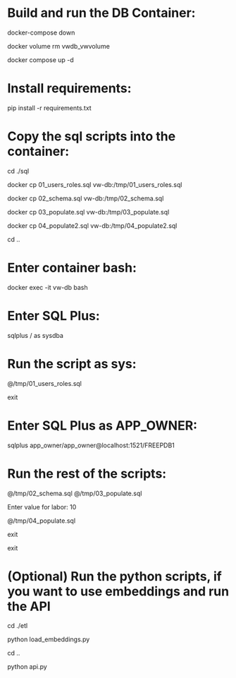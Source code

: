 # Build and run the DB Container:

docker-compose down

docker volume rm vwdb_vwvolume

docker compose up -d

# Install requirements:

pip install -r requirements.txt

# Copy the sql scripts into the container:
cd ./sql

docker cp 01_users_roles.sql vw-db:/tmp/01_users_roles.sql

docker cp 02_schema.sql vw-db:/tmp/02_schema.sql

docker cp 03_populate.sql vw-db:/tmp/03_populate.sql

docker cp 04_populate2.sql vw-db:/tmp/04_populate2.sql

cd ..

# Enter container bash:

docker exec -it vw-db bash

# Enter SQL Plus:

sqlplus / as sysdba

# Run the script as sys:

@/tmp/01_users_roles.sql

exit

# Enter SQL Plus as APP_OWNER:

sqlplus app_owner/app_owner@localhost:1521/FREEPDB1

# Run the rest of the scripts:

@/tmp/02_schema.sql
@/tmp/03_populate.sql

Enter value for labor: 10

@/tmp/04_populate.sql

exit

exit

# (Optional) Run the python scripts, if you want to use embeddings and run the API

cd ./etl

python load_embeddings.py

cd ..

python api.py